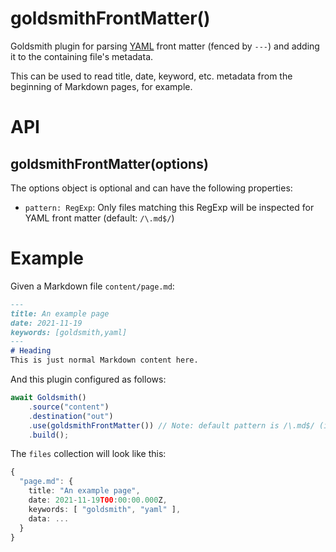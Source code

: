 # goldsmithFrontMatter()
Goldsmith plugin for parsing [YAML](https://en.wikipedia.org/wiki/YAML) front matter (fenced by `---`) and adding it to the containing file's metadata.

This can be used to read title, date, keyword, etc. metadata from the beginning of Markdown pages, for example.

# API
## goldsmithFrontMatter(options)
The options object is optional and can have the following properties:

* `pattern: RegExp`: Only files matching this RegExp will be inspected for YAML front matter (default: `/\.md$/`)

# Example
Given a Markdown file `content/page.md`:

```markdown
---
title: An example page
date: 2021-11-19
keywords: [goldsmith,yaml]
---
# Heading
This is just normal Markdown content here.
```

And this plugin configured as follows:

```typescript
await Goldsmith()
    .source("content")
    .destination("out")
    .use(goldsmithFrontMatter()) // Note: default pattern is /\.md$/ (i.e. "*.md")
    .build();
```

The `files` collection will look like this:

```typescript
{
  "page.md": {
    title: "An example page",
    date: 2021-11-19T00:00:00.000Z,
    keywords: [ "goldsmith", "yaml" ],
    data: ...
  }
}
```

